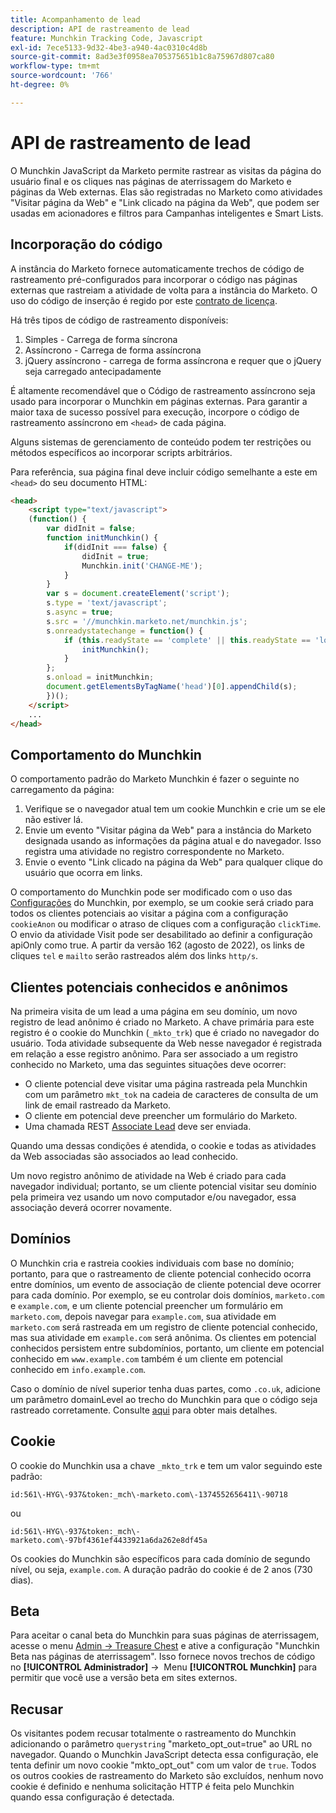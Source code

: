 ```yaml
---
title: Acompanhamento de lead
description: API de rastreamento de lead
feature: Munchkin Tracking Code, Javascript
exl-id: 7ece5133-9d32-4be3-a940-4ac0310c4d8b
source-git-commit: 8ad3e3f0958ea705375651b1c8a75967d807ca80
workflow-type: tm+mt
source-wordcount: '766'
ht-degree: 0%

---
```


# API de rastreamento de lead

O Munchkin JavaScript da Marketo permite rastrear as visitas da página do usuário final e os cliques nas páginas de aterrissagem do Marketo e páginas da Web externas. Elas são registradas no Marketo como atividades &quot;Visitar página da Web&quot; e &quot;Link clicado na página da Web&quot;, que podem ser usadas em acionadores e filtros para Campanhas inteligentes e Smart Lists.

## Incorporação do código

A instância do Marketo fornece automaticamente trechos de código de rastreamento pré-configurados para incorporar o código nas páginas externas que rastreiam a atividade de volta para a instância do Marketo. O uso do código de inserção é regido por este [contrato de licença](../munchkin-license.pdf).

Há três tipos de código de rastreamento disponíveis:

1. Simples - Carrega de forma síncrona
1. Assíncrono - Carrega de forma assíncrona
1. jQuery assíncrono - carrega de forma assíncrona e requer que o jQuery seja carregado antecipadamente

É altamente recomendável que o Código de rastreamento assíncrono seja usado para incorporar o Munchkin em páginas externas. Para garantir a maior taxa de sucesso possível para execução, incorpore o código de rastreamento assíncrono em `<head>` de cada página.

Alguns sistemas de gerenciamento de conteúdo podem ter restrições ou métodos específicos ao incorporar scripts arbitrários.

Para referência, sua página final deve incluir código semelhante a este em `<head>` do seu documento HTML:

```html
<head>
    <script type="text/javascript">
    (function() {
        var didInit = false;
        function initMunchkin() {
            if(didInit === false) {
                didInit = true;
                Munchkin.init('CHANGE-ME');
            }
        }
        var s = document.createElement('script');
        s.type = 'text/javascript';
        s.async = true;
        s.src = '//munchkin.marketo.net/munchkin.js';
        s.onreadystatechange = function() {
            if (this.readyState == 'complete' || this.readyState == 'loaded') {
                initMunchkin();
            }
        };
        s.onload = initMunchkin;
        document.getElementsByTagName('head')[0].appendChild(s);
        })();
    </script>
    ...
</head>
```

## Comportamento do Munchkin

O comportamento padrão do Marketo Munchkin é fazer o seguinte no carregamento da página:

1. Verifique se o navegador atual tem um cookie Munchkin e crie um se ele não estiver lá.
1. Envie um evento &quot;Visitar página da Web&quot; para a instância do Marketo designada usando as informações da página atual e do navegador. Isso registra uma atividade no registro correspondente no Marketo.
1. Envie o evento &quot;Link clicado na página da Web&quot; para qualquer clique do usuário que ocorra em links.

O comportamento do Munchkin pode ser modificado com o uso das [Configurações](configuration.md) do Munchkin, por exemplo, se um cookie será criado para todos os clientes potenciais ao visitar a página com a configuração `cookieAnon` ou modificar o atraso de cliques com a configuração `clickTime`. O envio da atividade Visit pode ser desabilitado ao definir a configuração apiOnly como true. A partir da versão 162 (agosto de 2022), os links de cliques `tel` e `mailto` serão rastreados além dos links `http/s`.

## Clientes potenciais conhecidos e anônimos

Na primeira visita de um lead a uma página em seu domínio, um novo registro de lead anônimo é criado no Marketo. A chave primária para este registro é o cookie do Munchkin (`_mkto_trk`) que é criado no navegador do usuário. Toda atividade subsequente da Web nesse navegador é registrada em relação a esse registro anônimo. Para ser associado a um registro conhecido no Marketo, uma das seguintes situações deve ocorrer:

- O cliente potencial deve visitar uma página rastreada pela Munchkin com um parâmetro `mkt_tok` na cadeia de caracteres de consulta de um link de email rastreado da Marketo.
- O cliente em potencial deve preencher um formulário do Marketo.
- Uma chamada REST [Associate Lead](https://developer.adobe.com/marketo-apis/api/mapi/#tag/Leads/operation/associateLeadUsingPOST) deve ser enviada.

Quando uma dessas condições é atendida, o cookie e todas as atividades da Web associadas são associados ao lead conhecido.

Um novo registro anônimo de atividade na Web é criado para cada navegador individual; portanto, se um cliente potencial visitar seu domínio pela primeira vez usando um novo computador e/ou navegador, essa associação deverá ocorrer novamente.

## Domínios

O Munchkin cria e rastreia cookies individuais com base no domínio; portanto, para que o rastreamento de cliente potencial conhecido ocorra entre domínios, um evento de associação de cliente potencial deve ocorrer para cada domínio. Por exemplo, se eu controlar dois domínios, `marketo.com` e `example.com`, e um cliente potencial preencher um formulário em `marketo.com`, depois navegar para `example.com`, sua atividade em `marketo.com` será rastreada em um registro de cliente potencial conhecido, mas sua atividade em `example.com` será anônima. Os clientes em potencial conhecidos persistem entre subdomínios, portanto, um cliente em potencial conhecido em `www.example.com` também é um cliente em potencial conhecido em `info.example.com`.

Caso o domínio de nível superior tenha duas partes, como `.co.uk`, adicione um parâmetro domainLevel ao trecho do Munchkin para que o código seja rastreado corretamente. Consulte [aqui](configuration.md#domainlevel) para obter mais detalhes.

## Cookie

O cookie do Munchkin usa a chave `_mkto_trk` e tem um valor seguindo este padrão:

`id:561\-HYG\-937&token:_mch\-marketo.com\-1374552656411\-90718`

ou

`id:561\-HYG\-937&token:_mch\-marketo.com\-97bf4361ef4433921a6da262e8df45a`

Os cookies do Munchkin são específicos para cada domínio de segundo nível, ou seja, `example.com`. A duração padrão do cookie é de 2 anos (730 dias).

## Beta

Para aceitar o canal beta do Munchkin para suas páginas de aterrissagem, acesse o menu [Admin -> Treasure Chest](https://experienceleague.adobe.com/en/docs/marketo/using/product-docs/administration/settings/enable-or-disable-treasure-chest-features) e ative a configuração &quot;Munchkin Beta nas páginas de aterrissagem&quot;. Isso fornece novos trechos de código no **[!UICONTROL Administrador]** ->  Menu **[!UICONTROL Munchkin]** para permitir que você use a versão beta em sites externos.

## Recusar

Os visitantes podem recusar totalmente o rastreamento do Munchkin adicionando o parâmetro `querystring` &quot;marketo_opt_out=true&quot; ao URL no navegador. Quando o Munchkin JavaScript detecta essa configuração, ele tenta definir um novo cookie &quot;mkto_opt_out&quot; com um valor de `true`. Todos os outros cookies de rastreamento do Marketo são excluídos, nenhum novo cookie é definido e nenhuma solicitação HTTP é feita pelo Munchkin quando essa configuração é detectada.
